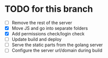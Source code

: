 # TODO for this branch

- [ ] Remove the rest of the server
- [x] Move JS and go into separate folders
- [x] Add permissions check/login check
- [ ] Update build and deploy 
- [ ] Serve the static parts from the golang server
- [ ] Configure the server url/domain during build